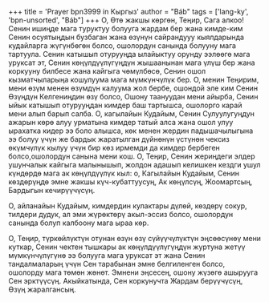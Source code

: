 +++
title = 'Prayer bpn3999 in Кыргыз'
author = "Báb"
tags = ['lang-ky', 'bpn-unsorted', "Báb"]
+++
О, Өтө жакшы көргөн, Теңир, Сага алкоо! Сенин ишиңде мага туруктуу болууга жардам бер жана кимде-ким Сенин осуятыңдын бузбаган жана өзүнүн сайрандууу кыялдарында кудайларга жүгүнбөгөн болсо, ошолордун санында болууну мага тартуула. Сенин катышып отурууңда ылайыктуу орунду ээлөөгө мага уруксат эт, Сенин көңүлдүүлүгүңдүн жышаанынан мага үлүш бер жана коркууну билбесе жана кайгыга чөмүлбөсө, Сенин ошол кызматчыларыңа кошулуума мага мүмкүнчүлүк бер. О, менин Теңирим, мени өзүм менен өзүмдүн калуума жол бербе, ошондой эле ким Сенин Өзүңдүн Келгениңдин өзү болсо, Ошону таануудан мени айырба, Сенин ыйык катышып отурууңдан кимдер баш тартышса, ошолорго карай мени алып барып салба. О, кагылайын Кудайым, Сенин Сулуулугуңдун ажарын көрө алуу урматына кимдер татый алса жана ошол улуу ырахатка кидер ээ боло алышса, көк менен жердин падышачылыгына ээ болуу үчүн же бардык жаратылган дүйнөнүн үстүнөн чексиз өкүмчүлүк кылуу үчүн бир көз ирмемди да кимдер бербеген болсо,ошолордун санына мени кош. О, Теңир, Сенин жериңдеги элдер ушунчалык кайгыга малынышып, жолдон адашып келишкен кездги ушул күндөрдө мага ак көңүлдүүлүк кыл: о, Кагылайын Кудайым, Сенин көздөрүңдө эмне жакшы күч-кубаттуусуң, Ак көңүлсүң, Жоомартсың, Бардыгын кечирүүчүсүң.

О, айланайын Кудайым, кимдердин кулактары дүлөй, көздөрү сокур, тилдери дудук, ал эми жүрөктөрү акыл-эссиз болсо, ошолордун санында болуп калбоону мага ыраа көр.

О, Теңир, түркөйлүктүн отунан өзүн өзү сүйүүчүлүктүн эңсөөсүнөү мени куткар, Сенин чектен тышкары ак көңүлдүүлүгүңдүн журтуна жетүү мүмкүнчүлүгүнө ээ болууга мага уруксат эт жана Сенин тандалмаларың үчүн Сен тарабынан эмне белгиленген болсо, ошолорду мага төмөн жөнөт. Эмнени эңсесең, ошону жүзөгө ашырууга Сен эрктүүсүң. Акыйкатында, Сен коркунучта Жардам берүүчүсүң, Өзүң жаралгансың.
